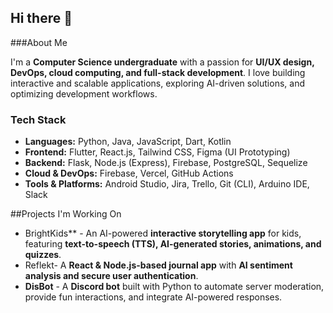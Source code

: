 ## Hi there 👋

###About Me

I'm a **Computer Science undergraduate** with a passion for **UI/UX design, DevOps, cloud computing, and full-stack development**. I love building interactive and scalable applications, exploring AI-driven solutions, and optimizing development workflows.

### Tech Stack
- **Languages:** Python, Java, JavaScript, Dart, Kotlin
- **Frontend:** Flutter, React.js, Tailwind CSS, Figma (UI Prototyping)
- **Backend:** Flask, Node.js (Express), Firebase, PostgreSQL, Sequelize
- **Cloud & DevOps:** Firebase, Vercel, GitHub Actions
- **Tools & Platforms:** Android Studio, Jira, Trello, Git (CLI), Arduino IDE, Slack

##Projects I'm Working On
- BrightKids**  - An AI-powered **interactive storytelling app** for kids, featuring **text-to-speech (TTS), AI-generated stories, animations, and quizzes**.
- Reflekt- A **React & Node.js-based journal app** with **AI sentiment analysis and secure user authentication**.
- **DisBot**  - A **Discord bot** built with Python to automate server moderation, provide fun interactions, and integrate AI-powered responses.


<!--
**hasandiii612/hasandiii612** is a ✨ _special_ ✨ repository because its `README.md` (this file) appears on your GitHub profile.

Here are some ideas to get you started:

- 🔭 I’m currently working on ...
- 🌱 I’m currently learning ...
- 👯 I’m looking to collaborate on ...
- 🤔 I’m looking for help with ...
- 💬 Ask me about ...
- 📫 How to reach me: ...
- 😄 Pronouns: ...
- ⚡ Fun fact: ...
-->
